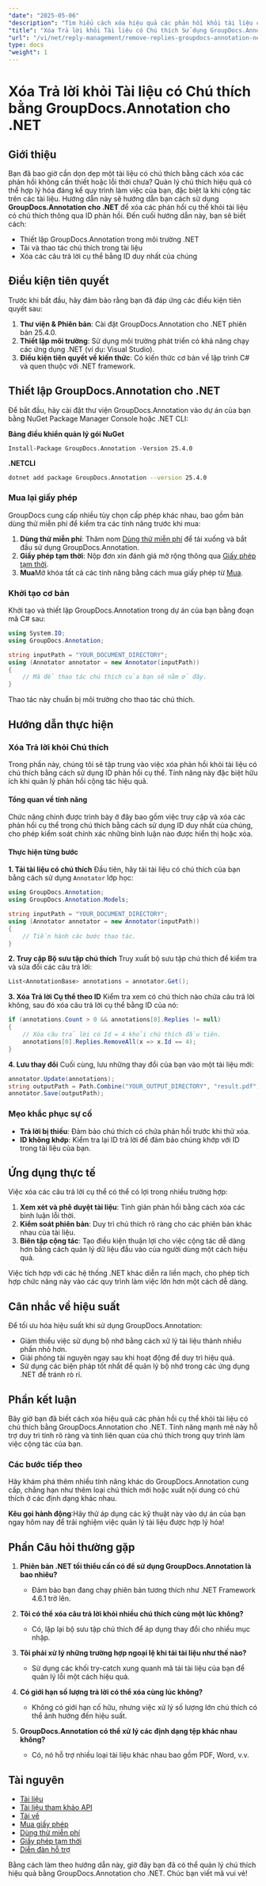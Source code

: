```yaml
---
"date": "2025-05-06"
"description": "Tìm hiểu cách xóa hiệu quả các phản hồi khỏi tài liệu có chú thích bằng GroupDocs.Annotation cho .NET. Hướng dẫn này bao gồm thiết lập, thao tác và ứng dụng thực tế."
"title": "Xóa Trả lời khỏi Tài liệu có Chú thích Sử dụng GroupDocs.Annotation cho .NET&#58; Hướng dẫn từng bước"
"url": "/vi/net/reply-management/remove-replies-groupdocs-annotation-net/"
type: docs
"weight": 1
---
```


# Xóa Trả lời khỏi Tài liệu có Chú thích bằng GroupDocs.Annotation cho .NET
## Giới thiệu
Bạn đã bao giờ cần dọn dẹp một tài liệu có chú thích bằng cách xóa các phản hồi không cần thiết hoặc lỗi thời chưa? Quản lý chú thích hiệu quả có thể hợp lý hóa đáng kể quy trình làm việc của bạn, đặc biệt là khi cộng tác trên các tài liệu. Hướng dẫn này sẽ hướng dẫn bạn cách sử dụng **GroupDocs.Annotation cho .NET** để xóa các phản hồi cụ thể khỏi tài liệu có chú thích thông qua ID phản hồi. Đến cuối hướng dẫn này, bạn sẽ biết cách:
- Thiết lập GroupDocs.Annotation trong môi trường .NET
- Tải và thao tác chú thích trong tài liệu
- Xóa các câu trả lời cụ thể bằng ID duy nhất của chúng

## Điều kiện tiên quyết
Trước khi bắt đầu, hãy đảm bảo rằng bạn đã đáp ứng các điều kiện tiên quyết sau:
1. **Thư viện & Phiên bản**: Cài đặt GroupDocs.Annotation cho .NET phiên bản 25.4.0.
2. **Thiết lập môi trường**: Sử dụng môi trường phát triển có khả năng chạy các ứng dụng .NET (ví dụ: Visual Studio).
3. **Điều kiện tiên quyết về kiến thức**: Có kiến thức cơ bản về lập trình C# và quen thuộc với .NET framework.

## Thiết lập GroupDocs.Annotation cho .NET
Để bắt đầu, hãy cài đặt thư viện GroupDocs.Annotation vào dự án của bạn bằng NuGet Package Manager Console hoặc .NET CLI:

**Bảng điều khiển quản lý gói NuGet**
```shell
Install-Package GroupDocs.Annotation -Version 25.4.0
```

**.NETCLI**
```bash
dotnet add package GroupDocs.Annotation --version 25.4.0
```

### Mua lại giấy phép
GroupDocs cung cấp nhiều tùy chọn cấp phép khác nhau, bao gồm bản dùng thử miễn phí để kiểm tra các tính năng trước khi mua:
1. **Dùng thử miễn phí**: Thăm nom [Dùng thử miễn phí](https://releases.groupdocs.com/annotation/net/) để tải xuống và bắt đầu sử dụng GroupDocs.Annotation.
2. **Giấy phép tạm thời**: Nộp đơn xin đánh giá mở rộng thông qua [Giấy phép tạm thời](https://purchase.groupdocs.com/temporary-license/).
3. **Mua**Mở khóa tất cả các tính năng bằng cách mua giấy phép từ [Mua](https://purchase.groupdocs.com/buy).

### Khởi tạo cơ bản
Khởi tạo và thiết lập GroupDocs.Annotation trong dự án của bạn bằng đoạn mã C# sau:

```csharp
using System.IO;
using GroupDocs.Annotation;

string inputPath = "YOUR_DOCUMENT_DIRECTORY";
using (Annotator annotator = new Annotator(inputPath))
{
    // Mã để thao tác chú thích của bạn sẽ nằm ở đây.
}
```
Thao tác này chuẩn bị môi trường cho thao tác chú thích.

## Hướng dẫn thực hiện
### Xóa Trả lời khỏi Chú thích
Trong phần này, chúng tôi sẽ tập trung vào việc xóa phản hồi khỏi tài liệu có chú thích bằng cách sử dụng ID phản hồi cụ thể. Tính năng này đặc biệt hữu ích khi quản lý phản hồi cộng tác hiệu quả.

#### Tổng quan về tính năng
Chức năng chính được trình bày ở đây bao gồm việc truy cập và xóa các phản hồi cụ thể trong chú thích bằng cách sử dụng ID duy nhất của chúng, cho phép kiểm soát chính xác những bình luận nào được hiển thị hoặc xóa.

#### Thực hiện từng bước
**1. Tải tài liệu có chú thích**
Đầu tiên, hãy tải tài liệu có chú thích của bạn bằng cách sử dụng `Annotator` lớp học:

```csharp
using GroupDocs.Annotation;
using GroupDocs.Annotation.Models;

string inputPath = "YOUR_DOCUMENT_DIRECTORY";
using (Annotator annotator = new Annotator(inputPath))
{
    // Tiến hành các bước thao tác.
}
```

**2. Truy cập Bộ sưu tập chú thích**
Truy xuất bộ sưu tập chú thích để kiểm tra và sửa đổi các câu trả lời:

```csharp
List<AnnotationBase> annotations = annotator.Get();
```

**3. Xóa Trả lời Cụ thể theo ID**
Kiểm tra xem có chú thích nào chứa câu trả lời không, sau đó xóa câu trả lời cụ thể bằng ID của nó:

```csharp
if (annotations.Count > 0 && annotations[0].Replies != null)
{
    // Xóa câu trả lời có Id = 4 khỏi chú thích đầu tiên.
    annotations[0].Replies.RemoveAll(x => x.Id == 4);
}
```

**4. Lưu thay đổi**
Cuối cùng, lưu những thay đổi của bạn vào một tài liệu mới:

```csharp
annotator.Update(annotations);
string outputPath = Path.Combine("YOUR_OUTPUT_DIRECTORY", "result.pdf");
annotator.Save(outputPath);
```

### Mẹo khắc phục sự cố
- **Trả lời bị thiếu**: Đảm bảo chú thích có chứa phản hồi trước khi thử xóa.
- **ID không khớp**: Kiểm tra lại ID trả lời để đảm bảo chúng khớp với ID trong tài liệu của bạn.

## Ứng dụng thực tế
Việc xóa các câu trả lời cụ thể có thể có lợi trong nhiều trường hợp:
1. **Xem xét và phê duyệt tài liệu**: Tinh giản phản hồi bằng cách xóa các bình luận lỗi thời.
2. **Kiểm soát phiên bản**: Duy trì chú thích rõ ràng cho các phiên bản khác nhau của tài liệu.
3. **Biên tập cộng tác**: Tạo điều kiện thuận lợi cho việc cộng tác dễ dàng hơn bằng cách quản lý dữ liệu đầu vào của người dùng một cách hiệu quả.

Việc tích hợp với các hệ thống .NET khác diễn ra liền mạch, cho phép tích hợp chức năng này vào các quy trình làm việc lớn hơn một cách dễ dàng.

## Cân nhắc về hiệu suất
Để tối ưu hóa hiệu suất khi sử dụng GroupDocs.Annotation:
- Giảm thiểu việc sử dụng bộ nhớ bằng cách xử lý tài liệu thành nhiều phần nhỏ hơn.
- Giải phóng tài nguyên ngay sau khi hoạt động để duy trì hiệu quả.
- Sử dụng các biện pháp tốt nhất để quản lý bộ nhớ trong các ứng dụng .NET để tránh rò rỉ.

## Phần kết luận
Bây giờ bạn đã biết cách xóa hiệu quả các phản hồi cụ thể khỏi tài liệu có chú thích bằng GroupDocs.Annotation cho .NET. Tính năng mạnh mẽ này hỗ trợ duy trì tính rõ ràng và tính liên quan của chú thích trong quy trình làm việc cộng tác của bạn.

### Các bước tiếp theo
Hãy khám phá thêm nhiều tính năng khác do GroupDocs.Annotation cung cấp, chẳng hạn như thêm loại chú thích mới hoặc xuất nội dung có chú thích ở các định dạng khác nhau.

**Kêu gọi hành động**:Hãy thử áp dụng các kỹ thuật này vào dự án của bạn ngay hôm nay để trải nghiệm việc quản lý tài liệu được hợp lý hóa!

## Phần Câu hỏi thường gặp
1. **Phiên bản .NET tối thiểu cần có để sử dụng GroupDocs.Annotation là bao nhiêu?**
   - Đảm bảo bạn đang chạy phiên bản tương thích như .NET Framework 4.6.1 trở lên.

2. **Tôi có thể xóa câu trả lời khỏi nhiều chú thích cùng một lúc không?**
   - Có, lặp lại bộ sưu tập chú thích để áp dụng thay đổi cho nhiều mục nhập.

3. **Tôi phải xử lý những trường hợp ngoại lệ khi tải tài liệu như thế nào?**
   - Sử dụng các khối try-catch xung quanh mã tải tài liệu của bạn để quản lý lỗi một cách hiệu quả.

4. **Có giới hạn số lượng trả lời có thể xóa cùng lúc không?**
   - Không có giới hạn cố hữu, nhưng việc xử lý số lượng lớn chú thích có thể ảnh hưởng đến hiệu suất.

5. **GroupDocs.Annotation có thể xử lý các định dạng tệp khác nhau không?**
   - Có, nó hỗ trợ nhiều loại tài liệu khác nhau bao gồm PDF, Word, v.v.

## Tài nguyên
- [Tài liệu](https://docs.groupdocs.com/annotation/net/)
- [Tài liệu tham khảo API](https://reference.groupdocs.com/annotation/net/)
- [Tải về](https://releases.groupdocs.com/annotation/net/)
- [Mua giấy phép](https://purchase.groupdocs.com/buy)
- [Dùng thử miễn phí](https://releases.groupdocs.com/annotation/net/)
- [Giấy phép tạm thời](https://purchase.groupdocs.com/temporary-license/)
- [Diễn đàn hỗ trợ](https://forum.groupdocs.com/c/annotation/) 

Bằng cách làm theo hướng dẫn này, giờ đây bạn đã có thể quản lý chú thích hiệu quả bằng GroupDocs.Annotation cho .NET. Chúc bạn viết mã vui vẻ!